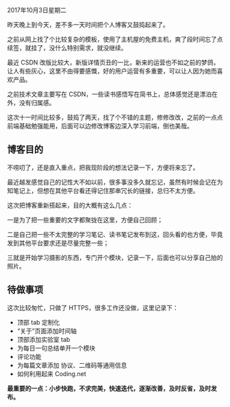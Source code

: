 2017年10月3日星期二

昨天晚上到今天，差不多一天时间把个人博客又鼓捣起来了。

之前从网上找了个比较复杂的模板，使用了主机屋的免费主机，爽了段时间忘了点续签，就挂了，没什么特别需求，就没继续。

最近 CSDN 改版比较大，新版详情页丑的一比，新来的运营也不如之前的梦鸽，让人有些灰心，这里不由得要感慨，好的用户运营有多重要，可以让人因为她而喜欢产品。

之前技术文章主要写在 CSDN，一些读书感悟写在简书上，总体感觉还是漂泊在外，没有归属感。

这次十一时间比较多，鼓捣了两天，找了个不错的主题，修修改改，之前的一点点前端基础勉强能用，后面可以边修改博客边深入学习前端，倒也美哉。


## 博客目的

不唠叨了，还是直入重点，把我现阶段的想法记录一下，方便将来忘了。

最近越发感觉自己的记性大不如以前，很多事没多久就忘记，虽然有时候会记在为知笔记上，但想在其他平台看还得记住那串冗长的链接，总归不太方便。

这次把博客重新搭起来，目的大概有这么几点：

一是为了把一些重要的文字都聚拢在这里，方便自己回顾；

二是自己把一些不太完整的学习笔记、读书笔记发布到这，回头看的也方便，毕竟发到其他平台要求还是尽量完整一些；

三就是开始学习摄影的东西，专门开个模块，记录一下，后面也可以分享自己拍的照片。

## 待做事项

这次比较匆忙，只做了 HTTPS，很多工作还没做，这里记录下：

- 顶部 tab 定制化
 - “关于”页面添加时间轴
 - 顶部添加实验室 tab
- 为每日一句总结单开一个模块
- 评论功能
- 为每篇文章添加 协议、二维码等通用信息
- 如何利用起来 Coding.net

**最重要的一点：小步快跑，不求完美，快速迭代，逐渐改善，及时反省，及时发布。**



